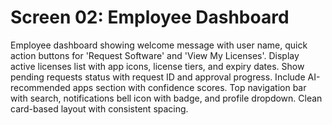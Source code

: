 # Screen 02: Employee Dashboard

Employee dashboard showing welcome message with user name, quick action buttons for 'Request Software' and 'View My Licenses'. Display active licenses list with app icons, license tiers, and expiry dates. Show pending requests status with request ID and approval progress. Include AI-recommended apps section with confidence scores. Top navigation bar with search, notifications bell icon with badge, and profile dropdown. Clean card-based layout with consistent spacing.

